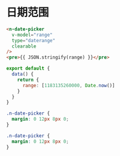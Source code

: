 # 日期范围
```html
<n-date-picker
  v-model="range"
  type="daterange"
  clearable
/>
<pre>{{ JSON.stringify(range) }}</pre>
```
```js
export default {
  data() {
    return {
      range: [1183135260000, Date.now()]
    }
  }
}
```
```css
.n-date-picker {
  margin: 0 12px 8px 0;
}
```

```css
.n-date-picker {
  margin: 0 12px 8px 0;
}
```
